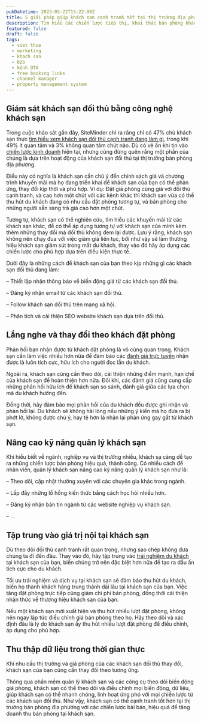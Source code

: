 ```yaml
---
pubDatetime: 2023-05-22T15:22:00Z
title: 5 giải pháp giúp khách sạn cạnh tranh tốt tại thị trường địa phương
description: Tìm hiểu các chiến lược tiếp thị, khai thác bán phòng khách sạn hiệu quả trong chuỗi bài viết sau của nhavantuonglai để áp dụng và đem lại hiệu quả thiết thực cho giải pháp của bạn.
featured: false
draft: false
tags:
  - viet thue
  - marketing
  - khach san
  - b2b
  - kênh OTA
  - free booking links
  - channel manager
  - property management system
---
```


## Giám sát khách sạn đối thủ bằng công nghệ khách sạn

Trong cuộc khảo sát gần đây, SiteMinder chỉ ra rằng chỉ có 47% chủ khách sạn thực [tìm hiểu xem khách sạn đối thủ cạnh tranh đang làm gì](https://nhavantuonglai.com/posts/phan-tich-canh-tranh-giup-khach-san-van-hanh-hieu-qua-nhu-the-nao), trong khi 49% ít quan tâm và 3% không quan tâm chút nào. Dù có vẻ ổn khi tin vào [chiến lược kinh doanh](https://nhavantuonglai.com/posts/nhung-chien-luoc-kinh-doanh-khach-san-trong-nam) hiện tại, nhưng cũng đừng quên rằng một phần của chúng là dựa trên hoạt động của khách sạn đối thủ tại thị trường bán phòng địa phương.

Điều này có nghĩa là khách sạn cần chú ý đến chính sách giá và chương trình khuyến mãi mà họ đang triển khai để khách sạn của bạn có thể phản ứng, thay đổi kịp thời và phù hợp. Ví dụ: Đặt giá phòng cùng giá với đối thủ cạnh tranh, và cao hơn một chút với các kênh khác thì khách sạn vừa có thể thu hút du khách đang có nhu cầu đặt phòng tương tự, và bán phòng cho những người sẵn sàng trả giá cao hơn một chút.

Tương tự, khách sạn có thể nghiên cứu, tìm hiểu các khuyến mãi từ các khách sạn khác, để có thể áp dụng tương tự với khách sạn của mình kèm thêm những thay đổi mà đối thủ không đem lại được. Lưu ý rằng, khách sạn không nên chạy đua với việc giảm giá liên tục, bởi như vậy sẽ làm thương hiệu khách sạn giảm sút trong mắt du khách, thay vào đó hãy áp dụng các chiến lược cho phù hợp dựa trên điều kiện thực tế.

Dưới đây là những cách để khách sạn của bạn theo kịp những gì các khách sạn đối thủ đang làm:

– Thiết lập nhận thông báo về biến động giá từ các khách sạn đối thủ.

– Đăng ký nhận email từ các khách sạn đối thủ.

– Follow khách sạn đối thủ trên mạng xã hội.

– Phân tích và cải thiện SEO website khách sạn dựa trên đối thủ.

## Lắng nghe và thay đổi theo khách đặt phòng

Phản hồi bạn nhận được từ khách đặt phòng là vô cùng quan trọng. Khách sạn cần làm việc nhiều hơn nữa để đảm bảo các [đánh giá trực tuyến](https://nhavantuonglai.com/posts/danh-gia-truc-tuyen-anh-huong-nhu-the-nao-den-doanh-thu-khach-san) nhận được là luôn tích cực, hữu ích cho người đọc lẫn du khách.

Ngoài ra, khách sạn cũng cần theo dõi, cải thiện những điểm mạnh, hạn chế của khách sạn để hoàn thiện hơn nữa. Đôi khi, các đánh giá cũng cung cấp những phản hồi hữu ích để khách sạn so sánh, đánh giá giữa các lựa chọn mà du khách hướng đến.

Đồng thời, hãy đảm bảo mọi phản hồi của du khách đều được ghi nhận và phản hồi lại. Du khách sẽ không hài lòng nếu những ý kiến mà họ đưa ra bị phớt lờ, không được chú ý, hay tệ hơn là nhận lại phản ứng gay gắt từ khách sạn.

## Nâng cao kỹ năng quản lý khách sạn

Khi hiểu biết về ngành, nghiệp vụ và thị trường nhiều, khách sạ càng dễ tạo ra những chiến lược bán phòng hiệu quả, thành công. Có nhiều cách để nhân viên, quản lý khách sạn nâng cao kỹ năng quản lý khách sạn như là:

– Theo dõi, cập nhật thường xuyên với các chuyên gia khác trong ngành.

– Lấp đầy những lỗ hổng kiến thức bằng cách học hỏi nhiều hơn.

– Đăng ký nhận bản tin ngành từ các website nghiệp vụ khách sạn.

– …

## Tập trung vào giá trị nội tại khách sạn

Dù theo dõi đối thủ cạnh tranh rất quan trọng, nhưng sao chép không đưa chúng ta đi đến đâu. Thay vào đó, hãy tập trung vào [trải nghiệm du khách](https://nhavantuonglai.com/posts/5-nang-cap-de-cai-thien-trai-nghiem-khach-hang-tai-khach-san) tại khách sạn của bạn, biến chúng trở nên đặc biệt hơn nữa để tạo ra dấu ấn tích cực cho du khách.

Tối ưu trải nghiệm và dịch vụ tại khách sạn sẽ đảm bảo thu hút du khách, biến họ thành khách hàng trung thành dài lâu tại khách sạn của bạn. Việc tăng đặt phòng trực tiếp cũng giảm chi phí bán phòng, đồng thời cải thiện nhận thức về thương hiệu khách sạn của bạn.

Nếu một khách sạn mới xuất hiện và thu hút nhiều lượt đặt phòng, không nên ngay lập tức điều chỉnh giá bán phòng theo họ. Hãy theo dõi và xác định đâu là lý do khách sạn ấy thu hút nhiều lượt đặt phòng để điều chỉnh, áp dụng cho phù hợp.

## Thu thập dữ liệu trong thời gian thực

Khi nhu cầu thị trường và giá phòng của các khách sạn đối thủ thay đổi, khách sạn của bạn cũng cần thay đổi theo tương ứng.

Thông qua phần mềm quản lý khách sạn và các công cụ theo dõi biến động giá phòng, khách sạn có thể theo dõi và điều chỉnh mọi biến động, dữ liệu, giúp khách sạn có thể nhanh chóng, linh hoạt ứng phó với mọi chiến lược từ các khách sạn đối thủ. Như vậy, khách sạn có thể cạnh tranh tốt hơn tại thị trường bán phòng địa phương với các chiến lược bài bản, hiệu quả để tăng doanh thu bán phòng tại khách sạn.